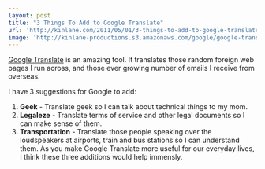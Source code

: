 ```yaml
---
layout: post
title: "3 Things To Add to Google Translate"
url: 'http://kinlane.com/2011/05/01/3-things-to-add-to-google-translate/'
image: 'http://kinlane-productions.s3.amazonaws.com/google/google-translate.png'
---
```


[Google Translate][1] is an amazing tool. It translates those random foreign web pages I run across, and those ever growing number of emails I receive from overseas.[<img class="c1" src="http://kinlane-productions.s3.amazonaws.com/google/google-translate.png" alt="" align="right" />][1]

I have 3 suggestions for Google to add:

  1. **Geek** \- Translate geek so I can talk about technical things to my mom.
  2. **Legaleze** \- Translate terms of service and other legal documents so I can make sense of them.
  3. **Transportation** \- Translate those people speaking over the loudspeakers at airports, train and bus stations so I can understand them.
As you make Google Translate more useful for our everyday lives, I think these three additions would help immensly.

   [1]: http://translate.google.com
